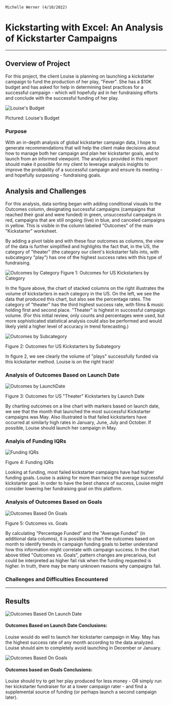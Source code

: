                                                                                            Michelle Werner (4/10/2022)
# Kickstarting with Excel: An Analysis of Kickstarter Campaigns 
---

## Overview of Project

For this project, the client Louise is planning on launching a kickstarter campaign to fund the production of her play, "Fever". She has a $10K budget and has asked for help in determining best practices for a successful campaign - which will hopefully aid in her fundraising efforts and conclude with the successful funding of her play. 

![Louise's Budget](Assets/FeverKickstarterforLouise.png)

Pictured: Louise's Budget

### Purpose

With an in-depth analysis of global kickstarter campaign data, I hope to generate recommendations that will help the client make decisions about how to manage both her campaign and plan her kickstarter goals, and to launch from an informed viewpoint. The analytics provided in this report should make it possible for my client to leverage analysis insights to improve the probability of a successful campaign and ensure its meeting - and hopefully surpassing - fundraising goals. 



## Analysis and Challenges

For this analysis, data sorting began with adding conditional visuals to the Outcomes column, designating successful campaigns (campaigns that reached their goal and were funded) in green, unsuccessful campaigns in red, campaigns that are still ongoing (live) in blue, and canceled campaigns in yellow. This is visible in the column labeled "Outcomes" of the main "Kickstarter" worksheet. 

By adding a pivot table and with these four outcomes as columns, the view of the data is further simplified and highlights the fact that, in the US, the category of "theater" (the category our client's kickstarter falls into, with subcategory "play") has one of the highest success rates with this type of fundraising.


![Outcomes by Category](Assets/Kickstarter_ParentCategoryOutcomes_US_withData.png)
Figure 1: Outcomes for US Kickstarters by Category

In the figure above, the chart of stacked columns on the right illustrates the volume of kickstarters in each category in the US. On the left, we see the data that produced this chart, but also see the percentage rates.  The category of "theater" has the third highest success rate, with films & music holding first and second place. "Theater" is highest in successful campaign volume. (For this initial review, only counts and percentages were used, but more sophisticated statistical analysis could also be performed and would likely yield a higher level of accuracy in trend forecasting.)


![Outcomes by Subcategory](Assets/Kickstarter_SubategoryOutcomes_US.png)

Figure 2: Outcomes for US Kickstarters by Subategory

In figure 2, we see clearly the volume of "plays" successfully funded via this kickstarter method. Louise is on the right track!


### Analysis of Outcomes Based on Launch Date

![Outcomes by LaunchDate](Assets/Kickstarter_TheaterOutcomesBasedOnLauchDate_withData.png)

Figure 3: Outcomes for US "Theater" Kickstarters by Launch Date

By charting outcomes on a line chart with markers based on launch date, we see that the month that launched the most successful Kickstarter campaigns was May. Also illustrated is that failed kickstarters have occurred at similarly high rates in January, June, July and October.  If possible, Louise should launch her campaign in May.

### Analyis of Funding IQRs

![Funding IQRs](Assets/Funding_IQRs.png)

Figure 4: Funding IQRs

Looking at funding, most failed kickstarter campaigns have had higher funding goals. Louise is asking for more than twice the average successful kickstarter goal.  In order to have the best chance of success, Louise might consider lowering her fundraising goal on this platform.

### Analysis of Outcomes Based on Goals

![Outcomes Based On Goals](Assets/Outcomes_vs_Goals.png)

Figure 5: Outcomes vs. Goals

By calculating "Percentage Funded" and the "Average Funded" (in additional data columns), it is possible to chart the outcomes based on month to identify trends in campaign funding goals to better understand how this information might correlate with campaign success. In the chart above titled "Outcomes vs. Goals", pattern changes are precarious, but could be interpreted as higher fail risk when the funding requested is higher. In truth, there may be many unknown reasons why campaigns fail.


### Challenges and Difficulties Encountered
---
## Results

![Outcomes Based On Launch Date](Assets/Theater_Outcomes_vs_Launch.png)

#### Outcomes Based on Launch Date Conclusions:

Louise would do well to launch her kickstarter campaign in May. May has the highest success rate of any month according to the data analyzed. Louise should aim to completely avoid launching in December or January.


![Outcomes Based On Goals](Assets/Outcomes_vs_Goals.png)
#### Outcomes based on Goals Conclusions:

Louise should try to get her play produced for less money - OR simply run her kickstarter fundraiser for at a lower campaign rater - and find a supplemental source of funding (or perhaps launch a second campaign later).
